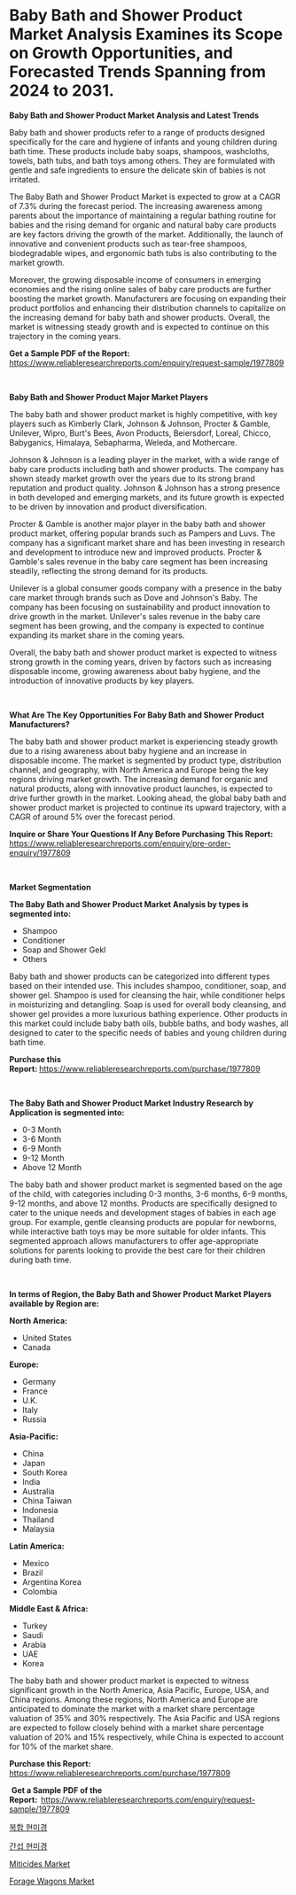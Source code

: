 <p><h1>Baby Bath and Shower Product Market Analysis Examines its Scope on Growth Opportunities, and Forecasted Trends Spanning from 2024 to 2031.</h1></p><p><strong>Baby Bath and Shower Product Market Analysis and Latest Trends</strong></p>
<p><p>Baby bath and shower products refer to a range of products designed specifically for the care and hygiene of infants and young children during bath time. These products include baby soaps, shampoos, washcloths, towels, bath tubs, and bath toys among others. They are formulated with gentle and safe ingredients to ensure the delicate skin of babies is not irritated.</p><p>The Baby Bath and Shower Product Market is expected to grow at a CAGR of 7.3% during the forecast period. The increasing awareness among parents about the importance of maintaining a regular bathing routine for babies and the rising demand for organic and natural baby care products are key factors driving the growth of the market. Additionally, the launch of innovative and convenient products such as tear-free shampoos, biodegradable wipes, and ergonomic bath tubs is also contributing to the market growth.</p><p>Moreover, the growing disposable income of consumers in emerging economies and the rising online sales of baby care products are further boosting the market growth. Manufacturers are focusing on expanding their product portfolios and enhancing their distribution channels to capitalize on the increasing demand for baby bath and shower products. Overall, the market is witnessing steady growth and is expected to continue on this trajectory in the coming years.</p></p>
<p><strong>Get a Sample PDF of the Report:&nbsp;</strong> <a href="https://www.reliableresearchreports.com/enquiry/request-sample/1977809">https://www.reliableresearchreports.com/enquiry/request-sample/1977809</a></p>
<p>&nbsp;</p>
<p><strong>Baby Bath and Shower Product Major Market Players</strong></p>
<p><p>The baby bath and shower product market is highly competitive, with key players such as Kimberly Clark, Johnson & Johnson, Procter & Gamble, Unilever, Wipro, Burt's Bees, Avon Products, Beiersdorf, Loreal, Chicco, Babyganics, Himalaya, Sebapharma, Weleda, and Mothercare. </p><p>Johnson & Johnson is a leading player in the market, with a wide range of baby care products including bath and shower products. The company has shown steady market growth over the years due to its strong brand reputation and product quality. Johnson & Johnson has a strong presence in both developed and emerging markets, and its future growth is expected to be driven by innovation and product diversification.</p><p>Procter & Gamble is another major player in the baby bath and shower product market, offering popular brands such as Pampers and Luvs. The company has a significant market share and has been investing in research and development to introduce new and improved products. Procter & Gamble's sales revenue in the baby care segment has been increasing steadily, reflecting the strong demand for its products.</p><p>Unilever is a global consumer goods company with a presence in the baby care market through brands such as Dove and Johnson's Baby. The company has been focusing on sustainability and product innovation to drive growth in the market. Unilever's sales revenue in the baby care segment has been growing, and the company is expected to continue expanding its market share in the coming years.</p><p>Overall, the baby bath and shower product market is expected to witness strong growth in the coming years, driven by factors such as increasing disposable income, growing awareness about baby hygiene, and the introduction of innovative products by key players.</p></p>
<p>&nbsp;</p>
<p><strong>What Are The Key Opportunities For Baby Bath and Shower Product Manufacturers?</strong></p>
<p><p>The baby bath and shower product market is experiencing steady growth due to a rising awareness about baby hygiene and an increase in disposable income. The market is segmented by product type, distribution channel, and geography, with North America and Europe being the key regions driving market growth. The increasing demand for organic and natural products, along with innovative product launches, is expected to drive further growth in the market. Looking ahead, the global baby bath and shower product market is projected to continue its upward trajectory, with a CAGR of around 5% over the forecast period.</p></p>
<p><strong>Inquire or Share Your Questions If Any Before Purchasing This Report:</strong> <a href="https://www.reliableresearchreports.com/enquiry/pre-order-enquiry/1977809">https://www.reliableresearchreports.com/enquiry/pre-order-enquiry/1977809</a></p>
<p>&nbsp;</p>
<p><strong>Market Segmentation</strong></p>
<p><strong>The Baby Bath and Shower Product Market Analysis by types is segmented into:</strong></p>
<p><ul><li>Shampoo</li><li>Conditioner</li><li>Soap and Shower Gekl</li><li>Others</li></ul></p>
<p><p>Baby bath and shower products can be categorized into different types based on their intended use. This includes shampoo, conditioner, soap, and shower gel. Shampoo is used for cleansing the hair, while conditioner helps in moisturizing and detangling. Soap is used for overall body cleansing, and shower gel provides a more luxurious bathing experience. Other products in this market could include baby bath oils, bubble baths, and body washes, all designed to cater to the specific needs of babies and young children during bath time.</p></p>
<p><strong>Purchase this Report:&nbsp;</strong><a href="https://www.reliableresearchreports.com/purchase/1977809">https://www.reliableresearchreports.com/purchase/1977809</a></p>
<p>&nbsp;</p>
<p><strong>The Baby Bath and Shower Product Market Industry Research by Application is segmented into:</strong></p>
<p><ul><li>0-3 Month</li><li>3-6 Month</li><li>6-9 Month</li><li>9-12 Month</li><li>Above 12 Month</li></ul></p>
<p><p>The baby bath and shower product market is segmented based on the age of the child, with categories including 0-3 months, 3-6 months, 6-9 months, 9-12 months, and above 12 months. Products are specifically designed to cater to the unique needs and development stages of babies in each age group. For example, gentle cleansing products are popular for newborns, while interactive bath toys may be more suitable for older infants. This segmented approach allows manufacturers to offer age-appropriate solutions for parents looking to provide the best care for their children during bath time.</p></p>
<p>&nbsp;</p>
<p><strong>In terms of Region, the Baby Bath and Shower Product Market Players available by Region are:</strong></p>
<p>
    <p> <strong> North America: </strong>
        <ul>
            <li>United States</li>
            <li>Canada</li>
        </ul>
        </p> 
    <p> <strong> Europe: </strong>
        <ul>
            <li>Germany</li>
            <li>France</li>
            <li>U.K.</li>
            <li>Italy</li>
            <li>Russia</li>
        </ul>
        </p> 
    <p> <strong> Asia-Pacific: </strong>
        <ul>
            <li>China</li>
            <li>Japan</li>
            <li>South Korea</li>
            <li>India</li>
            <li>Australia</li>
            <li>China Taiwan</li>
            <li>Indonesia</li>
            <li>Thailand</li>
            <li>Malaysia</li>
        </ul>
        </p> 
    <p> <strong> Latin America: </strong>
        <ul>
            <li>Mexico</li>
            <li>Brazil</li>
            <li>Argentina Korea</li>
            <li>Colombia</li>
        </ul>
        </p> 
    <p> <strong> Middle East & Africa: </strong>
        <ul>
            <li>Turkey</li>
            <li>Saudi</li>
            <li>Arabia</li>
            <li>UAE</li>
            <li>Korea</li>
        </ul>
    </p>
    </p>
<p><p>The baby bath and shower product market is expected to witness significant growth in the North America, Asia Pacific, Europe, USA, and China regions. Among these regions, North America and Europe are anticipated to dominate the market with a market share percentage valuation of 35% and 30% respectively. The Asia Pacific and USA regions are expected to follow closely behind with a market share percentage valuation of 20% and 15% respectively, while China is expected to account for 10% of the market share.</p></p>
<p><strong>Purchase this Report: </strong><a href="https://www.reliableresearchreports.com/purchase/1977809">https://www.reliableresearchreports.com/purchase/1977809</a></p>
<p>&nbsp;<strong>Get a Sample PDF of the Report:&nbsp;&nbsp;</strong><a href="https://www.reliableresearchreports.com/enquiry/request-sample/1977809">https://www.reliableresearchreports.com/enquiry/request-sample/1977809</a></p>
<p><strong></strong></p>
<p><p><a href="https://github.com/lkwggful07722/Market-Research-Report-List-1/blob/main/74002987677.md">복합 현미경</a></p><p><a href="https://github.com/ZacharyScthmitt4465/Market-Research-Report-List-1/blob/main/32557287678.md">간섭 현미경</a></p><p><a href="https://issuu.com/reportprime-2/docs/miticides-market-size-2030.pptx">Miticides Market</a></p><p><a href="https://issuu.com/reportprime-2/docs/forage-wagons-market-size-2030.pptx">Forage Wagons Market</a></p></p>